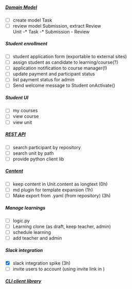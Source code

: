 ##### [Domain Model](MODELS.md)
- [ ] create model Task
- [ ] review model Submission, extract Review<br>
      Unit -* Task -* Submission - Review
##### Student enrollment
- [ ] student application form (exportable to external sites)
- [ ] assign student as candidate to learning/course(?)
- [ ] application notification to course manager(!)
- [ ] update payment and participant status  
- [ ] list payment status for admin
- [ ] Send welcome message to Student onActivate() 
##### Student UI
- [ ] my courses
- [ ] view course
- [ ] view unit
##### [REST API](API.md)
- [ ] search participant by repository
- [ ] search unit by path
- [ ] provide python client lib
##### [Content](CONTENT-reqs.md) 
- [ ] keep content in Unit.content as longtext (0h)
- [ ] md plugin for template expansion (1h)
- [ ] Make export from .yaml (from repository) (3h)
##### Manage learnings
- [ ] logic.py
- [ ] Learning clone (as draft, keep teacher, admin) 
- [ ] schedule learning 
- [ ] add teacher and admin
##### Slack integration
- [x] slack integration spike (3h)
- [ ] invite users to account (using invite link in )
##### [CLI client library](CLI.md)
